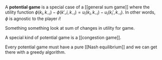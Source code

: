 A **potential game** is a special case of a [[general sum game]] where the utility function $\phi(k_i, k_{-i}) - \phi(k'\_i, k_{-i}) = u_i(k_i, k_{-i})-u_i(k_i', k_{-i})$. In other words, $\phi$ is agnostic to the player $i$!

Something something look at sum of changes in utility for game.

A special kind of potential game is a [[congestion game]].

Every potential game must have a pure [[Nash equilibrium]] and we can get there with a greedy algorithm.